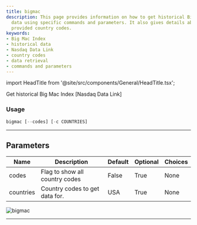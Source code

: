```yaml
---
title: bigmac
description: This page provides information on how to get historical Big Mac Index
  data using specific commands and parameters. It also gives details about usage and
  provided country codes.
keywords:
- Big Mac Index
- historical data
- Nasdaq Data Link
- country codes
- data retrieval
- commands and parameters
---
```


import HeadTitle from '@site/src/components/General/HeadTitle.tsx';

<HeadTitle title="economy /bigmac - Reference | OpenBB Terminal Docs" />

Get historical Big Mac Index [Nasdaq Data Link]

### Usage

```python
bigmac [--codes] [-c COUNTRIES]
```

---

## Parameters

| Name | Description | Default | Optional | Choices |
| ---- | ----------- | ------- | -------- | ------- |
| codes | Flag to show all country codes | False | True | None |
| countries | Country codes to get data for. | USA | True | None |

![bigmac](https://user-images.githubusercontent.com/46355364/158362967-8353fa50-2eb1-43b0-9cbb-bc3c3aec2e2a.png)

---
